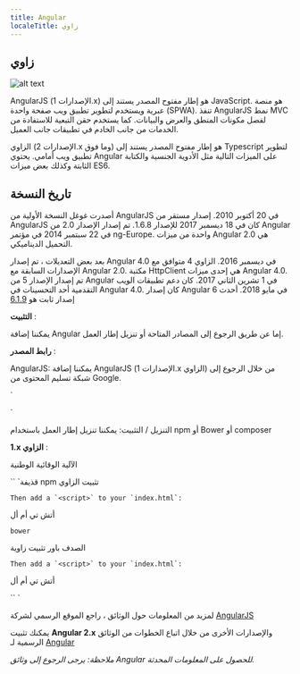 ```yaml
---
title: Angular
localeTitle: زاوي
---
```

## زاوي
![alt text](https://angular.io/assets/images/logos/angular/angular.png)

AngularJS (الإصدارات 1.x) هو إطار مفتوح المصدر يستند إلى JavaScript. هو منصة عبرية ويستخدم لتطوير تطبيق ويب صفحة واحدة (SPWA). تنفذ AngularJS نمط MVC لفصل مكونات المنطق والعرض والبيانات. كما يستخدم حقن التبعية للاستفادة من الخدمات من جانب الخادم في تطبيقات جانب العميل.

الزاوي (الإصدارات 2.x وما فوق) هو إطار مفتوح المصدر يستند إلى Typescript لتطوير تطبيق ويب أمامي. يحتوي Angular على الميزات التالية مثل الأدوية الجنسية والكتابة الثابتة وكذلك بعض ميزات ES6.

## تاريخ النسخة

أصدرت غوغل النسخة الأولية من AngularJS في 20 أكتوبر 2010. إصدار مستقر من AngularJS كان في 18 ديسمبر 2017 للإصدار 1.6.8. تم إصدار الإصدار 2.0 من Angular في 22 سبتمبر 2014 في مؤتمر ng-Europe. واحدة من ميزات Angular 2.0 هي التحميل الديناميكي.

بعد بعض التعديلات ، تم إصدار Angular 4.0 في ديسمبر 2016. الزاوي 4 متوافق مع الإصدارات السابقة مع Angular 2.0. مكتبة HttpClient هي إحدى ميزات Angular 4.0. تم إصدار الإصدار 5 من Angular في 1 تشرين الثاني 2017. كان دعم تطبيقات الويب التقدمية أحد التحسينات في Angular 4.0. كان إصدار Angular 6 في مايو 2018. أحدث إصدار ثابت هو [6.1.9](https://blog.angular.io/angular-v6-1-now-available-typescript-2-9-scroll-positioning-and-more-9f1c03007bb6)

**التثبيت** :

يمكننا إضافة Angular إما عن طريق الرجوع إلى المصادر المتاحة أو تنزيل إطار العمل.

**رابط المصدر** :

AngularJS: يمكننا إضافة AngularJS (الإصدارات 1.x الزاوي) من خلال الرجوع إلى شبكة تسليم المحتوى من Google.

 `
<script src="https://ajax.googleapis.com/ajax/libs/angularjs/1.6.4/angular.min.js"></script> 
` 

التنزيل / التثبيت: يمكننا تنزيل إطار العمل باستخدام npm أو Bower أو composer

**1.x الزاوي** :

الآلية الوقائية الوطنية

\`\` \`قذيفة npm تثبيت الزاوي

 ``Then add a `<script>` to your `index.html`: 
`` 

أتش تي أم أل

 `bower 
` 

الصدف باور تثبيت زاوية

 ``Then add a `<script>` to your `index.html`: 
`` 

أتش تي أم أل

\`\` \`

لمزيد من المعلومات حول الوثائق ، راجع الموقع الرسمي لشركة [AngularJS](https://docs.angularjs.org/api)

يمكنك تثبيت **Angular 2.x** والإصدارات الأخرى من خلال اتباع الخطوات من الوثائق الرسمية لـ [Angular](https://angular.io/guide/quickstart)

_ملاحظة: يرجى الرجوع إلى وثائق Angular للحصول على المعلومات المحدثة._
